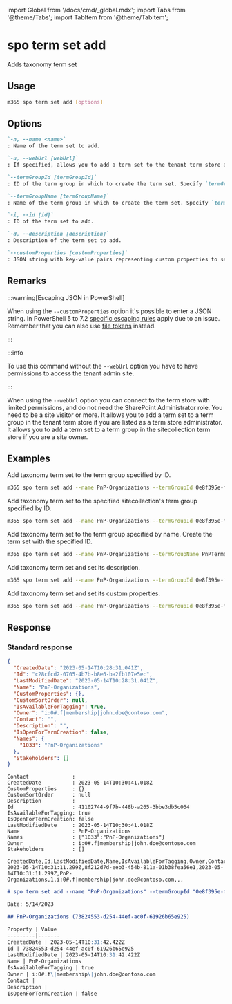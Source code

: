 <!-- DISCLAIMER: All secrets, passwords, and sensitive values in this document are examples only and not real credentials. -->
import Global from '/docs/cmd/_global.mdx';
import Tabs from '@theme/Tabs';
import TabItem from '@theme/TabItem';

# spo term set add

Adds taxonomy term set

## Usage

```sh
m365 spo term set add [options]
```

## Options

```md definition-list
`-n, --name <name>`
: Name of the term set to add.

`-u, --webUrl [webUrl]`
: If specified, allows you to add a term set to the tenant term store as well as the sitecollection specific term store. Defaults to the tenant admin site.

`--termGroupId [termGroupId]`
: ID of the term group in which to create the term set. Specify `termGroupId` or `termGroupName` but not both.

`--termGroupName [termGroupName]`
: Name of the term group in which to create the term set. Specify `termGroupId` or `termGroupName` but not both.

`-i, --id [id]`
: ID of the term set to add.

`-d, --description [description]`
: Description of the term set to add.

`--customProperties [customProperties]`
: JSON string with key-value pairs representing custom properties to set on the term set.
```

<Global />

## Remarks

:::warning[Escaping JSON in PowerShell]

When using the `--customProperties` option it's possible to enter a JSON string. In PowerShell 5 to 7.2 [specific escaping rules](./../../../user-guide/using-cli.mdx#escaping-double-quotes-in-powershell) apply due to an issue. Remember that you can also use [file tokens](./../../../user-guide/using-cli.mdx#EXAMPLE_SECRET_VALUE_PLACEHOLDER) instead.

:::

:::info

To use this command without the `--webUrl` option you have to have permissions to access the tenant admin site.

:::

When using the `--webUrl` option you can connect to the term store with limited permissions, and do not need the SharePoint Administrator role. You need to be a site visitor or more. It allows you to add a term set to a term group in the tenant term store if you are listed as a term store administrator. It allows you to add a term set to a term group in the sitecollection term store if you are a site owner.

## Examples

Add taxonomy term set to the term group specified by ID.

```sh
m365 spo term set add --name PnP-Organizations --termGroupId 0e8f395e-ff58-4d45-9ff7-e331ab728beb
```

Add taxonomy term set to the specified sitecollection's term group specified by ID.

```sh
m365 spo term set add --name PnP-Organizations --termGroupId 0e8f395e-ff58-4d45-9ff7-e331ab728beb --webUrl https://contoso.sharepoint.com/sites/project-x
```

Add taxonomy term set to the term group specified by name. Create the term set with the specified ID.

```sh
m365 spo term set add --name PnP-Organizations --termGroupName PnPTermSets --id aa70ede6-83d1-466d-8d95-30d29e9bbd7c
```

Add taxonomy term set and set its description.

```sh
m365 spo term set add --name PnP-Organizations --termGroupId 0e8f395e-ff58-4d45-9ff7-e331ab728beb --description 'Contains a list of organizations'
```

Add taxonomy term set and set its custom properties.

```sh
m365 spo term set add --name PnP-Organizations --termGroupId 0e8f395e-ff58-4d45-9ff7-e331ab728beb --customProperties '{"Property":"Value"}'
```

## Response

### Standard response

<Tabs>
  <TabItem value="JSON">

  ```json
  {
    "CreatedDate": "2023-05-14T10:28:31.041Z",
    "Id": "c28cfcd2-0705-4b7b-b8e6-ba2fb107e5ec",
    "LastModifiedDate": "2023-05-14T10:28:31.041Z",
    "Name": "PnP-Organizations",
    "CustomProperties": {},
    "CustomSortOrder": null,
    "IsAvailableForTagging": true,
    "Owner": "i:0#.f|membership|john.doe@contoso.com",
    "Contact": "",
    "Description": "",
    "IsOpenForTermCreation": false,
    "Names": {
      "1033": "PnP-Organizations"
    },
    "Stakeholders": []
  }
  ```

  </TabItem>
  <TabItem value="Text">

  ```text
  Contact              :
  CreatedDate          : 2023-05-14T10:30:41.018Z
  CustomProperties     : {}
  CustomSortOrder      : null
  Description          :
  Id                   : 41102744-9f7b-448b-a265-3bbe3db5c064
  IsAvailableForTagging: true
  IsOpenForTermCreation: false
  LastModifiedDate     : 2023-05-14T10:30:41.018Z
  Name                 : PnP-Organizations
  Names                : {"1033":"PnP-Organizations"}
  Owner                : i:0#.f|membership|john.doe@contoso.com
  Stakeholders         : []
  ```

  </TabItem>
  <TabItem value="CSV">

  ```csv
  CreatedDate,Id,LastModifiedDate,Name,IsAvailableForTagging,Owner,Contact,Description,IsOpenForTermCreation
  2023-05-14T10:31:11.299Z,8f212d7d-eeb3-454b-811a-01b38fea56e1,2023-05-14T10:31:11.299Z,PnP-Organizations,1,i:0#.f|membership|john.doe@contoso.com,,,
  ```

  </TabItem>
  <TabItem value="Markdown">

  ```md
  # spo term set add --name "PnP-Organizations" --termGroupId "0e8f395e-ff58-4d45-9ff7-e331ab728beb"

  Date: 5/14/2023

  ## PnP-Organizations (73824553-d254-44ef-ac0f-61926b65e925)

  Property | Value
  ---------|-------
  CreatedDate | 2023-05-14T10:31:42.422Z
  Id | 73824553-d254-44ef-ac0f-61926b65e925
  LastModifiedDate | 2023-05-14T10:31:42.422Z
  Name | PnP-Organizations
  IsAvailableForTagging | true
  Owner | i:0#.f\|membership\|john.doe@contoso.com
  Contact |
  Description |
  IsOpenForTermCreation | false
  ```

  </TabItem>
</Tabs>
